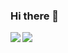 ### Hi there 👋

<img align="left" src="https://github-readme-stats.vercel.app/api?username=Isaac-JL-Chen&show_icons=true&count_private=true&theme=radical" />
<!-- 
![Jianlin's GitHub stats](https://github-readme-stats.vercel.app/api?username=Isaac-JL-Chen&show_icons=true&count_private=true&theme=radical)
 -->
 <img align="center" src="https://github-readme-stats.vercel.app/api/top-langs?username=Isaac-JL-Chen&show_icons=true&count_private=true&theme=gotham" />
<!--  
![Jianlin's Most used languages](https://github-readme-stats.vercel.app/api/top-langs?username=Isaac-JL-Chen&show_icons=true&count_private=true&theme=gotham) -->

<!--
**Isaac-JL-Chen/Isaac-JL-Chen** is a ✨ _special_ ✨ repository because its `README.md` (this file) appears on your GitHub profile.

Here are some ideas to get you started:

- 🔭 I’m currently working on ...
- 🌱 I’m currently learning ...
- 👯 I’m looking to collaborate on ...
- 🤔 I’m looking for help with ...
- 💬 Ask me about ...
- 📫 How to reach me: ...
- 😄 Pronouns: ...
- ⚡ Fun fact: ...
-->
